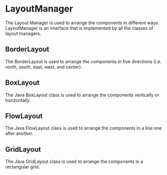 # LayoutManager
The Layout Manager is used to arrange the components in different ways.
LayoutManager is an interface that is implemented by all the classes of layout managers.

## BorderLayout
The BorderLayout is used to arrange the components in five directions (i.e. north, south, east, west, and center).

## BoxLayout
The Java BoxLayout class is used to arrange the components vertically or horizontally.

## FlowLayout
The Java FlowLayout class is used to arrange the components in a line one after another.

## GridLayout
The Java GridLayout class is used to arrange the components in a rectangular grid.